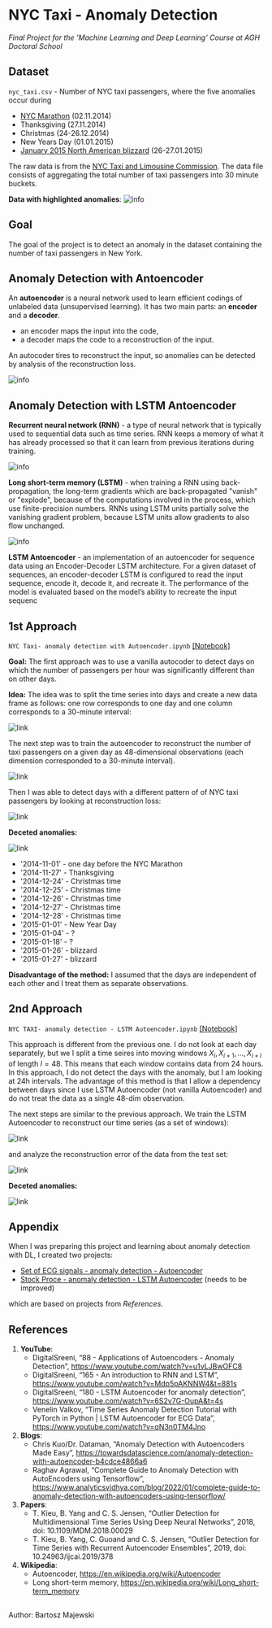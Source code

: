 # NYC Taxi - Anomaly Detection
*Final Project for the 'Machine Learning and Deep Learning' Course at AGH Doctoral School*

## Dataset
```nyc_taxi.csv``` - Number of NYC taxi passengers, where the five anomalies occur during 
* [NYC Marathon](https://en.wikipedia.org/wiki/2014_New_York_City_Marathon) (02.11.2014)
* Thanksgiving (27.11.2014)
* Christmas (24-26.12.2014)
* New Years Day (01.01.2015)
* [January 2015 North American blizzard](https://en.wikipedia.org/wiki/January_2015_North_American_blizzard) (26-27.01.2015)

The raw data is from the [NYC Taxi and Limousine Commission](https://www.nyc.gov/html/tlc/html/about/trip_record_data.shtml). The data file consists of aggregating the total number of taxi passengers into 30 minute buckets.

**Data with highlighted anomalies**:
![info](https://raw.githubusercontent.com/bartk97/NYC-Taxi-Anomaly-Detection/main/Images/Data%20with%20highlighted%20anomalies.png)





## Goal
The goal of the project is to detect an anomaly in the dataset containing the number of taxi passengers in New York.


## Anomaly Detection with Antoencoder

An **autoencoder** is a neural network used to learn efficient codings of unlabeled data (unsupervised learning). It has two main parts: an **encoder** and a **decoder**.
* an encoder maps the input into the code,
* a decoder maps the code to a reconstruction of the input.

An autocoder tires to reconstruct the input, so anomalies can be detected by analysis of the reconstruction loss.

![info](https://raw.githubusercontent.com/bartk97/NYC-Taxi-Anomaly-Detection/main/Images/Autoencoder%20architecture.png)


## Anomaly Detection with LSTM Antoencoder

**Recurrent neural network (RNN)** - a type of neural network that is typically used to sequential data such as time series. RNN keeps a memory of what it has already processed so that it can learn from previous iterations during training.

![info](https://raw.githubusercontent.com/bartk97/NYC-Taxi-Anomaly-Detection/main/Images/rnn.png)

**Long short-term memory (LSTM)** - when training a RNN using back-propagation, the long-term gradients which are back-propagated "vanish" or "explode", because of the computations involved in the process, which use finite-precision numbers. RNNs using LSTM units partially solve the vanishing gradient problem, because LSTM units allow gradients to also flow unchanged. 

![info](https://raw.githubusercontent.com/bartk97/NYC-Taxi-Anomaly-Detection/main/Images/LSTM.png)


**LSTM Antoencoder** - an implementation of an autoencoder for sequence data using an Encoder-Decoder LSTM architecture. For a given dataset of sequences, an encoder-decoder LSTM is configured to read the input sequence, encode it, decode it, and recreate it. The performance of the model is evaluated based on the model’s ability to recreate the input sequenc




## 1st Approach
```NYC Taxi- anomaly detection with Autoencoder.ipynb``` [[Notebook]](https://github.com/bartk97/NYC-Taxi-Anomaly-Detection/blob/main/NYC%20Taxi-%20anomaly%20detection%20with%20Autoencoder.ipynb)

**Goal:** The first approach was to use a vanilla autocoder to detect days on which the number of passengers per hour was significantly different than on other days. 

**Idea:** The idea was to split the time series into days and create a new data frame as follows: one row corresponds to one day and one column corresponds to a 30-minute interval:

![link](https://raw.githubusercontent.com/bartk97/NYC-Taxi-Anomaly-Detection/main/Images/data%20frame.png)

The next step was to train the autoencoder to reconstruct the number of taxi passengers on a given day as 48-dimensional observations (each dimension corresponded to a 30-minute interval). 

![link](https://raw.githubusercontent.com/bartk97/NYC-Taxi-Anomaly-Detection/main/Images/reconstruction.png)

Then I was able to detect days with a different pattern of of NYC taxi passengers by looking at reconstruction loss:

![link](https://github.com/bartk97/NYC-Taxi-Anomaly-Detection/blob/main/Images/loss%20per%20day.png)

**Deceted anomalies:**

![link](https://raw.githubusercontent.com/bartk97/NYC-Taxi-Anomaly-Detection/main/Images/detected%20anomalies.jpg)

* '2014-11-01' - one day before the NYC Marathon
* '2014-11-27' - Thanksgiving
* '2014-12-24' - Christmas time
* '2014-12-25' - Christmas time
* '2014-12-26' - Christmas time
* '2014-12-27' - Christmas time
* '2014-12-28' - Christmas time
* '2015-01-01' - New Year Day
* '2015-01-04' - ?
* '2015-01-18' - ?
* '2015-01-26' - blizzard
* '2015-01-27' - blizzard 




**Disadvantage of the method:** I assumed that the days are independent of each other and I treat them as separate observations.



## 2nd Approach

```NYC TAXI- anomaly detection - LSTM Autoencoder.ipynb``` [[Notebook]](https://github.com/bartk97/NYC-Taxi-Anomaly-Detection/blob/main/NYC%20TAXI-%20anomaly%20detection%20with%20LSTM%20Autoencoder.ipynb)

This approach is different from the previous one. I do not look at each day separately, but we I split a time seires into moving windows $X_ {i}, X_{i + 1}, \ldots, X_{i + l}$ of length $l = 48$. This means that each window contains data from 24 hours. In this approach, I do not detect the days with the anomaly, but I am looking at 24h intervals. The advantage of this method is that I allow a dependency between days since I use LSTM Autoencoder (not vanilla Autoencoder) and do not treat the data as a single 48-dim observation. 

The next steps are similar to the previous approach. We train the LSTM Autoencoder to reconstruct our time series (as a set of windows):

![link]()

and analyze the reconstruction error of the data from the test set:

![link]()

**Deceted anomalies:**

![link]()


## Appendix
When I was preparing this project and learning about anomaly detection with DL, I created two projects:
* [Set of ECG signals - anomaly detection - Autoencoder](https://github.com/bartk97/NYC-Taxi-Anomaly-Detection/blob/main/Other/Set%20of%20ECG%20-%20anomaly%20detection%20-%20Autoencoder.ipynb)
* [Stock Proce - anomaly detection - LSTM Autoencoder](https://github.com/bartk97/NYC-Taxi-Anomaly-Detection/blob/main/Other/Stock%20price%20-%20anomaly%20detection%20-%20LSTM%20Autoencoder.ipynb) (needs to be improved)
 
 which are based on projects from *References*.

## References

1.	**YouTube**:
	* DigitalSreeni, “88 - Applications of Autoencoders - Anomaly Detection”, https://www.youtube.com/watch?v=u1vLJBwOFC8
	* DigitalSreeni, “165 - An introduction to RNN and LSTM”, https://www.youtube.com/watch?v=Mdp5pAKNNW4&t=881s
	* DigitalSreeni, “180 - LSTM Autoencoder for anomaly detection”, https://www.youtube.com/watch?v=6S2v7G-OupA&t=4s
	* Venelin Valkov, “Time Series Anomaly Detection Tutorial with PyTorch in Python | LSTM Autoencoder for ECG Data”, https://www.youtube.com/watch?v=qN3n0TM4Jno
2. **Blogs**:
	* Chris Kuo/Dr. Dataman, “Anomaly Detection with Autoencoders Made Easy”, https://towardsdatascience.com/anomaly-detection-with-autoencoder-b4cdce4866a6
	* Raghav Agrawal, “Complete Guide to Anomaly Detection with AutoEncoders using Tensorflow”, https://www.analyticsvidhya.com/blog/2022/01/complete-guide-to-anomaly-detection-with-autoencoders-using-tensorflow/
3.	**Papers**:
	* T. Kieu, B. Yang and C. S. Jensen, “Outlier Detection for Multidimensional Time Series Using Deep Neural Networks”, 2018, doi: 10.1109/MDM.2018.00029
	* T. Kieu, B. Yang, C. Guoand and C. S. Jensen, “Outlier Detection for Time Series with Recurrent Autoencoder Ensembles”, 2019, doi: 10.24963/ijcai.2019/378
4.	**Wikipedia**:
	* Autoencoder, https://en.wikipedia.org/wiki/Autoencoder
	* Long short-term memory, https://en.wikipedia.org/wiki/Long_short-term_memory	


## 
Author: Bartosz Majewski
